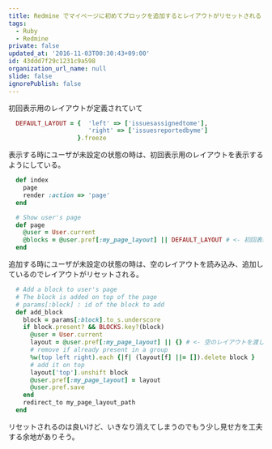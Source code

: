 ```yaml
---
title: Redmine でマイページに初めてブロックを追加するとレイアウトがリセットされる
tags:
  - Ruby
  - Redmine
private: false
updated_at: '2016-11-03T00:30:43+09:00'
id: 43ddd7f29c1231c9a598
organization_url_name: null
slide: false
ignorePublish: false
---
```

初回表示用のレイアウトが定義されていて

```ruby:app/controllers/my_controller.rb
  DEFAULT_LAYOUT = {  'left' => ['issuesassignedtome'],
                      'right' => ['issuesreportedbyme']
                   }.freeze
```

表示する時にユーザが未設定の状態の時は、初回表示用のレイアウトを表示するようにしている。

```ruby:app/controllers/my_controller.rb
  def index
    page
    render :action => 'page'
  end

  # Show user's page
  def page
    @user = User.current
    @blocks = @user.pref[:my_page_layout] || DEFAULT_LAYOUT # <- 初回表示用のレイアウトを渡している
  end
```

追加する時にユーザが未設定の状態の時は、空のレイアウトを読み込み、追加しているのでレイアウトがリセットされる。

```ruby:app/controllers/my_controller.rb
  # Add a block to user's page
  # The block is added on top of the page
  # params[:block] : id of the block to add
  def add_block
    block = params[:block].to_s.underscore
    if block.present? && BLOCKS.key?(block)
      @user = User.current
      layout = @user.pref[:my_page_layout] || {} # <- 空のレイアウトを渡している
      # remove if already present in a group
      %w(top left right).each {|f| (layout[f] ||= []).delete block }
      # add it on top
      layout['top'].unshift block
      @user.pref[:my_page_layout] = layout
      @user.pref.save
    end
    redirect_to my_page_layout_path
  end
```

リセットされるのは良いけど、いきなり消えてしまうのでもう少し見せ方を工夫する余地がありそう。
